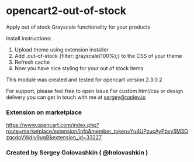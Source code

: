 # opencart2-out-of-stock
Apply out of stock Grayscale functionality for your products

Install instructions:
1. Upload theme using extension installer
2. Add .out-of-stock {filter: grayscale(100%);} to the CSS of your theme
3. Refresh cache
4. Now you have nice styling for your out of stock items

This module was created and tested for opencart version 2.3.0.2

For support, please feel free to open Issue
For custom html/css or design delivery you can get in touch with me at sergey@toplev.io

### Extension on marketplace
https://www.opencart.com/index.php?route=marketplace/extension/info&member_token=Yu4UPzucAyPbvy5M3OzqcdoVWdIy9ugB&extension_id=33227

### Created by Sergey Golovashkin ( @holovashkin )
